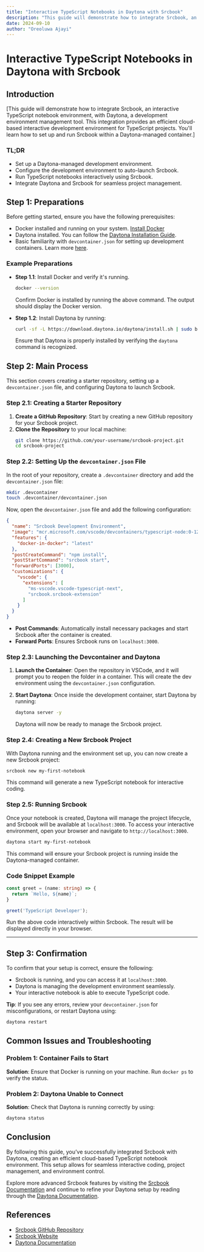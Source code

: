 ```yaml
---
title: "Interactive TypeScript Notebooks in Daytona with Srcbook"
description: "This guide will demonstrate how to integrate Srcbook, an interactive TypeScript notebook environment, with Daytona, a development env management tool."
date: 2024-09-10
author: "Oreoluwa Ajayi"
---
```


# Interactive TypeScript Notebooks in Daytona with Srcbook

## Introduction

[This guide will demonstrate how to integrate Srcbook, an interactive TypeScript notebook environment, with Daytona, a development environment management tool. This integration provides an efficient cloud-based interactive development environment for TypeScript projects. You'll learn how to set up and run Srcbook within a Daytona-managed container.]

### TL;DR

- Set up a Daytona-managed development environment.
- Configure the development environment to auto-launch Srcbook.
- Run TypeScript notebooks interactively using Srcbook.
- Integrate Daytona and Srcbook for seamless project management.

## Step 1: Preparations

Before getting started, ensure you have the following prerequisites:

- Docker installed and running on your system. [Install Docker](https://docs.docker.com/get-docker/)
- Daytona installed. You can follow the [Daytona Installation Guide](https://www.daytona.io/docs/install).
- Basic familiarity with `devcontainer.json` for setting up development containers. Learn more [here](https://code.visualstudio.com/docs/remote/create-dev-container).

### Example Preparations

- **Step 1.1**: Install Docker and verify it's running.
   ```bash
   docker --version
   ```
   Confirm Docker is installed by running the above command. The output should display the Docker version.

- **Step 1.2**: Install Daytona by running:
   ```bash
   curl -sf -L https://download.daytona.io/daytona/install.sh | sudo bash
   ```
   Ensure that Daytona is properly installed by verifying the `daytona` command is recognized.

## Step 2: Main Process

This section covers creating a starter repository, setting up a `devcontainer.json` file, and configuring Daytona to launch Srcbook.

### Step 2.1: Creating a Starter Repository

1. **Create a GitHub Repository**: Start by creating a new GitHub repository for your Srcbook project.
2. **Clone the Repository** to your local machine:
   ```bash
   git clone https://github.com/your-username/srcbook-project.git
   cd srcbook-project
   ```

### Step 2.2: Setting Up the `devcontainer.json` File

In the root of your repository, create a `.devcontainer` directory and add the `devcontainer.json` file:
```bash
mkdir .devcontainer
touch .devcontainer/devcontainer.json
```

Now, open the `devcontainer.json` file and add the following configuration:
```json
{
  "name": "Srcbook Development Environment",
  "image": "mcr.microsoft.com/vscode/devcontainers/typescript-node:0-12",
  "features": {
    "docker-in-docker": "latest"
  },
  "postCreateCommand": "npm install",
  "postStartCommand": "srcbook start",
  "forwardPorts": [3000],
  "customizations": {
    "vscode": {
      "extensions": [
        "ms-vscode.vscode-typescript-next",
        "srcbook.srcbook-extension"
      ]
    }
  }
}
```

- **Post Commands**: Automatically install necessary packages and start Srcbook after the container is created.
- **Forward Ports**: Ensures Srcbook runs on `localhost:3000`.

### Step 2.3: Launching the Devcontainer and Daytona

1. **Launch the Container**: Open the repository in VSCode, and it will prompt you to reopen the folder in a container. This will create the dev environment using the `devcontainer.json` configuration.

2. **Start Daytona**:
   Once inside the development container, start Daytona by running:
   ```bash
   daytona server -y
   ```
   Daytona will now be ready to manage the Srcbook project.


### Step 2.4: Creating a New Srcbook Project

With Daytona running and the environment set up, you can now create a new Srcbook project:

```bash
srcbook new my-first-notebook
```

This command will generate a new TypeScript notebook for interactive coding.

### Step 2.5: Running Srcbook

Once your notebook is created, Daytona will manage the project lifecycle, and Srcbook will be available at `localhost:3000`. To access your interactive environment, open your browser and navigate to `http://localhost:3000`.

```bash
daytona start my-first-notebook
```

This command will ensure your Srcbook project is running inside the Daytona-managed container.

### Code Snippet Example

```typescript
const greet = (name: string) => {
  return `Hello, ${name}`;
}

greet('TypeScript Developer');
```

Run the above code interactively within Srcbook. The result will be displayed directly in your browser.

---

## Step 3: Confirmation

To confirm that your setup is correct, ensure the following:

- Srcbook is running, and you can access it at `localhost:3000`.
- Daytona is managing the development environment seamlessly.
- Your interactive notebook is able to execute TypeScript code.

**Tip**: If you see any errors, review your `devcontainer.json` for misconfigurations, or restart Daytona using:
```bash
daytona restart
```

## Common Issues and Troubleshooting

### Problem 1: Container Fails to Start

**Solution**: Ensure that Docker is running on your machine. Run `docker ps` to verify the status.

### Problem 2: Daytona Unable to Connect

**Solution**: Check that Daytona is running correctly by using:
```bash
daytona status
```

## Conclusion

By following this guide, you’ve successfully integrated Srcbook with Daytona, creating an efficient cloud-based TypeScript notebook environment. This setup allows for seamless interactive coding, project management, and environment control.

Explore more advanced Srcbook features by visiting the [Srcbook Documentation](https://srcbook.github.io) and continue to refine your Daytona setup by reading through the [Daytona Documentation](https://daytona.dev/docs).

## References

- [Srcbook GitHub Repository](https://github.com/srcbook/srcbook)
- [Srcbook Website](https://srcbook.github.io)
- [Daytona Documentation](https://daytona.dev/docs)
```
